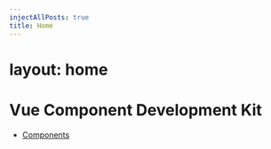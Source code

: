 ```yaml
---
injectAllPosts: true
title: Home
---
```


# layout: home

# Vue Component Development Kit

- [Components](./components.md)
